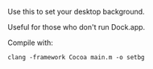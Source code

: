 Use this to set your desktop background. 

Useful for those who don't run Dock.app.

Compile with:

`clang -framework Cocoa main.m -o setbg`
